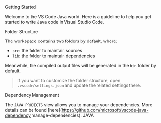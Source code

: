 Getting Started

Welcome to the VS Code Java world. Here is a guideline to help you get started to write Java code in Visual Studio Code.

Folder Structure

The workspace contains two folders by default, where:

- `src`: the folder to maintain sources
- `lib`: the folder to maintain dependencies

Meanwhile, the compiled output files will be generated in the `bin` folder by default.

> If you want to customize the folder structure, open `.vscode/settings.json` and update the related settings there.

Dependency Management

The `JAVA PROJECTS` view allows you to manage your dependencies. More details can be found [here](https://github.com/microsoft/vscode-java-dependency manage-dependencies).
JAVA
